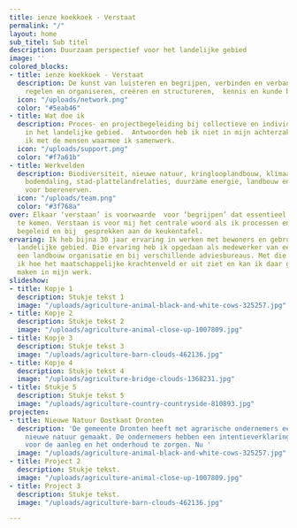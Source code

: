```yaml
---
title: ienze koekkoek - Verstaat
permalink: "/"
layout: home
sub_titel: Sub titel
description: Duurzaam perspectief voor het landelijke gebied
image: ''
colored_blocks:
- title: ienze koekkoek - Verstaat
  description: De kunst van luisteren en begrijpen, verbinden en verbanden leggen,
    regelen en organiseren, creëren en structureren,  kennis en kunde beschikbaar  maken.
  icon: "/uploads/network.png"
  color: "#5eab46"
- title: Wat doe ik
  description: Proces- en projectbegeleiding bij collectieve en individuele verandertrajecten
    in het landelijke gebied.  Antwoorden heb ik niet in mijn achterzak, maar zoek
    ik met de mensen waarmee ik samenwerk.
  icon: "/uploads/support.png"
  color: "#f7a61b"
- title: Werkvelden
  description: Biodiversiteit, nieuwe natuur, kringlooplandbouw, klimaatadaptatie,
    bodemdaling, stad-plattelandrelaties, duurzame energie, landbouw en nieuwe functie
    voor boerenerven.
  icon: "/uploads/team.png"
  color: "#3f768a"
over: Elkaar ‘verstaan’ is voorwaarde  voor ‘begrijpen’ dat essentieel om samen verder
  te komen. Verstaan is voor mij het centrale woord als ik processen en projecten
  begeleid en bij  gesprekken aan de keukentafel.
ervaring: Ik heb bijna 30 jaar ervaring in werken met bewoners en gebruikers van het
  landelijke gebied. Die ervaring heb ik opgedaan als medewerker van een gemeente,
  een landbouw organisatie en bij verschillende adviesbureaus. Met die ervaring weet
  ik hoe het maatschappelijke krachtenveld er uit ziet en kan ik daar gebruik van
  maken in mijn werk.
slideshow:
- title: Kopje 1
  description: Stukje tekst 1
  image: "/uploads/agriculture-animal-black-and-white-cows-325257.jpg"
- title: Kopje 2
  description: Stukje tekst 2
  image: "/uploads/agriculture-animal-close-up-1007809.jpg"
- title: Kopje 3
  description: Stukje tekst 3
  image: "/uploads/agriculture-barn-clouds-462136.jpg"
- title: Kopje 4
  description: Stukje tekst 4
  image: "/uploads/agriculture-bridge-clouds-1368231.jpg"
- title: Stukje 5
  description: Stukje tekst 5
  image: "/uploads/agriculture-country-countryside-810893.jpg"
projecten:
- title: Nieuwe Natuur Oostkant Dronten
  description: 'De gemeente Dronten heeft met agrarische ondernemers een plan voor
    nieuwe natuur gemaakt. De ondernemers hebben een intentieverklaring getekend om
    voor de aanleg en het onderhoud te zorgen. Nu '
  image: "/uploads/agriculture-animal-black-and-white-cows-325257.jpg"
- title: Project 2
  description: Stukje tekst.
  image: "/uploads/agriculture-animal-close-up-1007809.jpg"
- title: Project 3
  description: Stukje tekst.
  image: "/uploads/agriculture-barn-clouds-462136.jpg"

---
```

